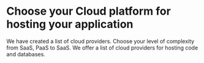 # Choose your Cloud platform for hosting your application 

We have created a list of cloud providers. 
Choose your level of complexity from SaaS, PaaS to SaaS. 
We offer a list of cloud providers for hosting code and databases. 


